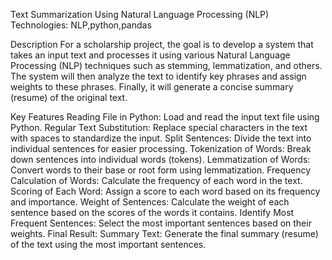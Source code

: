Text Summarization Using Natural Language Processing (NLP)
Technologies: NLP,python,pandas

Description
For a scholarship project, the goal is to develop a system that takes an input text and processes it using various Natural Language Processing (NLP) techniques such as stemming, lemmatization, and others. The system will then analyze the text to identify key phrases and assign weights to these phrases. Finally, it will generate a concise summary (resume) of the original text.

Key Features
Reading File in Python: Load and read the input text file using Python.
Regular Text Substitution: Replace special characters in the text with spaces to standardize the input.
Split Sentences: Divide the text into individual sentences for easier processing.
Tokenization of Words: Break down sentences into individual words (tokens).
Lemmatization of Words: Convert words to their base or root form using lemmatization.
Frequency Calculation of Words: Calculate the frequency of each word in the text.
Scoring of Each Word: Assign a score to each word based on its frequency and importance.
Weight of Sentences: Calculate the weight of each sentence based on the scores of the words it contains.
Identify Most Frequent Sentences: Select the most important sentences based on their weights.
Final Result: Summary Text: Generate the final summary (resume) of the text using the most important sentences.
